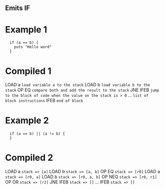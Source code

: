 ## Emits IF

# Example 1

```
  if (a == b) {
    puts "Hello word"
  }
```

# Compiled 1

LOAD a      `load variable a to the stack`
LOAD b      `load variable b to the stack`
OP   EQ     `compare both and add the result to the stack`
JNE IFEB    `jump to the block of code when the value on the stack is > 0`
...         `list of block instructions`
IFEB        `end of block`

# Example 2

```
  if (a == b) || (a != b) {
  }
```

# Compiled 2

LOAD a          `stack => [a]`
LOAD b          `stack => [a, b]`
OP   EQ         `stack => [r0]`
LOAD a          `stack => [r0, a]`
LOAD b          `stack => [r0, a, b]`
OP   NEQ        `stack => [r0, r1]`
OP   OR         `stack => [r2]`
JNE  IFEB       `stack => []`
...
IFEB            `stack => []`
